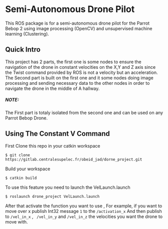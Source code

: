 # Semi-Autonomous Drone Pilot

This ROS package is for a semi-autonomous drone pilot for the Parrot Bebop 2 using image processing (OpenCV) and unsupervised machine learning (Clustering).

## Quick Intro

This project has 2 parts, the first one is some nodes to ensure the navigation of the drone in constant velocities on the X,Y and Z axis since the Twist command provided by ROS is not a velocity but an acceleration.
The Second part is built on the first one and it some nodes doing image processing and sending necessary data to the other nodes in order to navigate the drone in the middle of A hallway.
##### NOTE:
The First part is totaly isolated from the second one and can be used on any Parrot Bebop Drone.
## Using The Constant V Command
First Clone this repo in your catkin workspace
```
$ git clone https://gitlab.centralesupelec.fr/obeid_jad/dorne_project.git
```
Build your workspace
```
$ catkin build
```
To use this feature you need to launch the VelLaunch.launch 

```
$ roslaunch drone_project VelLaunch.launch
```
After that activate the function you want to use , For example, if you want to move over x publish Int32 message ```1``` to the ```/activation_x```
And then publish to ```/vel_in_x``` , ``` /vel_in_y```  and ```/vel_in_z``` the velocities you want the drone to move with.

